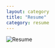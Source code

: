 ```yaml
---
layout: category
title: "Resume"
category: resume
---
```


![Resume](/assets/artwork/Resume/ChuangSammy_Resume_Oct14.jpg)
